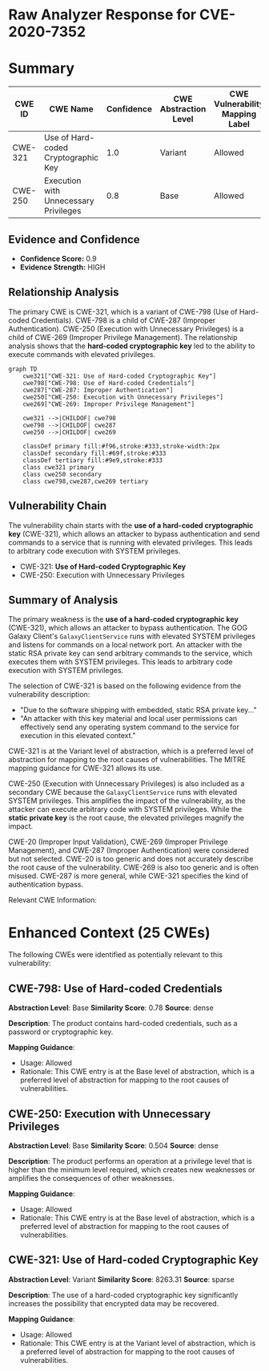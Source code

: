 # Raw Analyzer Response for CVE-2020-7352

# Summary
| CWE ID | CWE Name | Confidence | CWE Abstraction Level | CWE Vulnerability Mapping Label | CWE-Vulnerability Mapping Notes |
|---|---|---|---|---|---|
| CWE-321 | Use of Hard-coded Cryptographic Key | 1.0 | Variant | Allowed | Primary CWE |
| CWE-250 | Execution with Unnecessary Privileges | 0.8 | Base | Allowed | Secondary Candidate |

## Evidence and Confidence

*   **Confidence Score:** 0.9
*   **Evidence Strength:** HIGH

## Relationship Analysis
The primary CWE is CWE-321, which is a variant of CWE-798 (Use of Hard-coded Credentials). CWE-798 is a child of CWE-287 (Improper Authentication). CWE-250 (Execution with Unnecessary Privileges) is a child of CWE-269 (Improper Privilege Management). The relationship analysis shows that the **hard-coded cryptographic key** led to the ability to execute commands with elevated privileges.

```mermaid
graph TD
    cwe321["CWE-321: Use of Hard-coded Cryptographic Key"]
    cwe798["CWE-798: Use of Hard-coded Credentials"]
    cwe287["CWE-287: Improper Authentication"]
    cwe250["CWE-250: Execution with Unnecessary Privileges"]
    cwe269["CWE-269: Improper Privilege Management"]

    cwe321 -->|CHILDOF| cwe798
    cwe798 -->|CHILDOF| cwe287
    cwe250 -->|CHILDOF| cwe269

    classDef primary fill:#f96,stroke:#333,stroke-width:2px
    classDef secondary fill:#69f,stroke:#333
    classDef tertiary fill:#9e9,stroke:#333
    class cwe321 primary
    class cwe250 secondary
    class cwe798,cwe287,cwe269 tertiary
```

## Vulnerability Chain
The vulnerability chain starts with the **use of a hard-coded cryptographic key** (CWE-321), which allows an attacker to bypass authentication and send commands to a service that is running with elevated privileges. This leads to arbitrary code execution with SYSTEM privileges.
  - CWE-321: **Use of Hard-coded Cryptographic Key**
  - CWE-250: Execution with Unnecessary Privileges

## Summary of Analysis
The primary weakness is the **use of a hard-coded cryptographic key** (CWE-321), which allows an attacker to bypass authentication. The GOG Galaxy Client's `GalaxyClientService` runs with elevated SYSTEM privileges and listens for commands on a local network port. An attacker with the static RSA private key can send arbitrary commands to the service, which executes them with SYSTEM privileges. This leads to arbitrary code execution with SYSTEM privileges.

The selection of CWE-321 is based on the following evidence from the vulnerability description:
- "Due to the software shipping with embedded, static RSA private key..."
- "An attacker with this key material and local user permissions can effectively send any operating system command to the service for execution in this elevated context."

CWE-321 is at the Variant level of abstraction, which is a preferred level of abstraction for mapping to the root causes of vulnerabilities. The MITRE mapping guidance for CWE-321 allows its use.

CWE-250 (Execution with Unnecessary Privileges) is also included as a secondary CWE because the `GalaxyClientService` runs with elevated SYSTEM privileges. This amplifies the impact of the vulnerability, as the attacker can execute arbitrary code with SYSTEM privileges. While the **static private key** is the root cause, the elevated privileges magnify the impact.

CWE-20 (Improper Input Validation), CWE-269 (Improper Privilege Management), and CWE-287 (Improper Authentication) were considered but not selected. CWE-20 is too generic and does not accurately describe the root cause of the vulnerability. CWE-269 is also too generic and is often misused. CWE-287 is more general, while CWE-321 specifies the kind of authentication bypass.

Relevant CWE Information:

# Enhanced Context (25 CWEs)
The following CWEs were identified as potentially relevant to this vulnerability:

## CWE-798: Use of Hard-coded Credentials
**Abstraction Level**: Base
**Similarity Score**: 0.78
**Source**: dense

**Description**:
The product contains hard-coded credentials, such as a password or cryptographic key.

**Mapping Guidance**:
- Usage: Allowed
- Rationale: This CWE entry is at the Base level of abstraction, which is a preferred level of abstraction for mapping to the root causes of vulnerabilities.

## CWE-250: Execution with Unnecessary Privileges
**Abstraction Level**: Base
**Similarity Score**: 0.504
**Source**: dense

**Description**:
The product performs an operation at a privilege level that is higher than the minimum level required, which creates new weaknesses or amplifies the consequences of other weaknesses.

**Mapping Guidance**:
- Usage: Allowed
- Rationale: This CWE entry is at the Base level of abstraction, which is a preferred level of abstraction for mapping to the root causes of vulnerabilities.

## CWE-321: Use of Hard-coded Cryptographic Key
**Abstraction Level**: Variant
**Similarity Score**: 8263.31
**Source**: sparse

**Description**:
The use of a hard-coded cryptographic key significantly increases the possibility that encrypted data may be recovered.

**Mapping Guidance**:
- Usage: Allowed
- Rationale: This CWE entry is at the Variant level of abstraction, which is a preferred level of abstraction for mapping to the root causes of vulnerabilities.